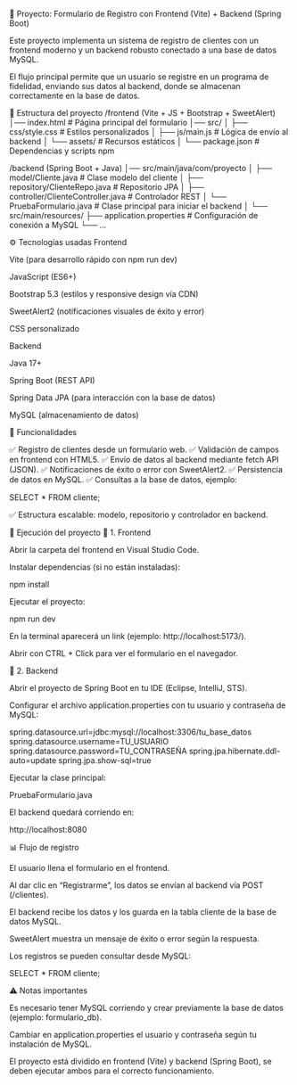 📝 Proyecto: Formulario de Registro con Frontend (Vite) + Backend (Spring Boot)

Este proyecto implementa un sistema de registro de clientes con un frontend moderno y un backend robusto conectado a una base de datos MySQL.

El flujo principal permite que un usuario se registre en un programa de fidelidad, enviando sus datos al backend, donde se almacenan correctamente en la base de datos.

📂 Estructura del proyecto
/frontend (Vite + JS + Bootstrap + SweetAlert)
│── index.html                # Página principal del formulario
│── src/
│   ├── css/style.css         # Estilos personalizados
│   ├── js/main.js            # Lógica de envío al backend
│   └── assets/               # Recursos estáticos
│
└── package.json              # Dependencias y scripts npm

/backend (Spring Boot + Java)
│── src/main/java/com/proyecto
│   ├── model/Cliente.java    # Clase modelo del cliente
│   ├── repository/ClienteRepo.java # Repositorio JPA
│   ├── controller/ClienteController.java # Controlador REST
│   └── PruebaFormulario.java # Clase principal para iniciar el backend
│
└── src/main/resources/
    ├── application.properties # Configuración de conexión a MySQL
    └── ...

⚙ Tecnologías usadas
Frontend

Vite (para desarrollo rápido con npm run dev)

JavaScript (ES6+)

Bootstrap 5.3 (estilos y responsive design vía CDN)

SweetAlert2 (notificaciones visuales de éxito y error)

CSS personalizado

Backend

Java 17+

Spring Boot (REST API)

Spring Data JPA (para interacción con la base de datos)

MySQL (almacenamiento de datos)

📌 Funcionalidades

✅ Registro de clientes desde un formulario web.
✅ Validación de campos en frontend con HTML5.
✅ Envío de datos al backend mediante fetch API (JSON).
✅ Notificaciones de éxito o error con SweetAlert2.
✅ Persistencia de datos en MySQL.
✅ Consultas a la base de datos, ejemplo:

SELECT * FROM cliente;


✅ Estructura escalable: modelo, repositorio y controlador en backend.

🚀 Ejecución del proyecto
🔹 1. Frontend

Abrir la carpeta del frontend en Visual Studio Code.

Instalar dependencias (si no están instaladas):

npm install


Ejecutar el proyecto:

npm run dev


En la terminal aparecerá un link (ejemplo: http://localhost:5173/).

Abrir con CTRL + Click para ver el formulario en el navegador.

🔹 2. Backend

Abrir el proyecto de Spring Boot en tu IDE (Eclipse, IntelliJ, STS).

Configurar el archivo application.properties con tu usuario y contraseña de MySQL:

spring.datasource.url=jdbc:mysql://localhost:3306/tu_base_datos
spring.datasource.username=TU_USUARIO
spring.datasource.password=TU_CONTRASEÑA
spring.jpa.hibernate.ddl-auto=update
spring.jpa.show-sql=true


Ejecutar la clase principal:

PruebaFormulario.java


El backend quedará corriendo en:

http://localhost:8080

📊 Flujo de registro

El usuario llena el formulario en el frontend.

Al dar clic en “Registrarme”, los datos se envían al backend vía POST (/clientes).

El backend recibe los datos y los guarda en la tabla cliente de la base de datos MySQL.

SweetAlert muestra un mensaje de éxito o error según la respuesta.

Los registros se pueden consultar desde MySQL:

SELECT * FROM cliente;

⚠ Notas importantes

Es necesario tener MySQL corriendo y crear previamente la base de datos (ejemplo: formulario_db).

Cambiar en application.properties el usuario y contraseña según tu instalación de MySQL.

El proyecto está dividido en frontend (Vite) y backend (Spring Boot), se deben ejecutar ambos para el correcto funcionamiento.